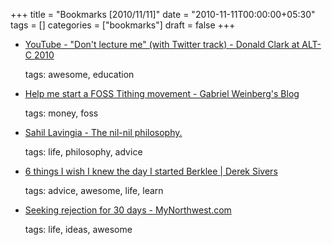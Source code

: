 +++
title = "Bookmarks [2010/11/11]"
date = "2010-11-11T00:00:00+05:30"
tags = []
categories = ["bookmarks"]
draft = false
+++

-   [YouTube - "Don't lecture me" (with Twitter track) - Donald Clark at ALT-C 2010](http://www.youtube.com/watch?v=9e4iFx2Gm0A)

    tags: awesome, education

-   [Help me start a FOSS Tithing movement - Gabriel Weinberg's Blog](http://www.gabrielweinberg.com/blog/2010/11/help-me-start-a-foss-tithing-movement.html)

    tags: money, foss

-   [Sahil Lavingia - The nil-nil philosophy.](http://sahillavingia.com/blog/2010/11/10/the-nil-nil-philosophy/)

    tags: life, philosophy, advice

-   [6 things I wish I knew the day I started Berklee | Derek Sivers](http://sivers.org/berklee)

    tags: advice, awesome, life, learn

-   [Seeking rejection for 30 days - MyNorthwest.com](http://mynorthwest.com/category/news_chick_blog/20101110/Seeking-rejection-for-30-days/)

    tags: life, ideas, awesome
